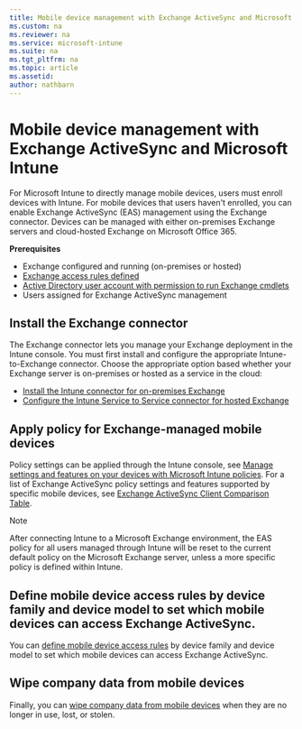 ```yaml
---
title: Mobile device management with Exchange ActiveSync and Microsoft Intune
ms.custom: na
ms.reviewer: na
ms.service: microsoft-intune
ms.suite: na
ms.tgt_pltfrm: na
ms.topic: article
ms.assetid:
author: nathbarn
---
```

# Mobile device management with Exchange ActiveSync and Microsoft Intune
For Microsoft Intune to directly manage mobile devices, users must enroll devices with Intune. For mobile devices that users haven't enrolled, you can enable Exchange ActiveSync (EAS) management using the Exchange connector. Devices can be managed with either on-premises Exchange servers and cloud-hosted Exchange on Microsoft Office 365.

**Prerequisites**
 - Exchange configured and running (on-premises or hosted)
 - [Exchange access rules defined](exchange-access-rules-for-mobile-devices.md)
 - [Active Directory user account with permission to run Exchange cmdlets](Intune-Exchange-connector-requirements.md)
 - Users assigned for Exchange ActiveSync management

## Install the Exchange connector
The Exchange connector lets you manage your Exchange deployment in the Intune console. You must first install and configure the appropriate Intune-to-Exchange connector. Choose the appropriate option based whether your Exchange server is on-premises or hosted as a service in the cloud:

-   [Install the Intune connector for on-premises Exchange](.\intune-on-premises-exchange-connector.md)
-   [Configure the Intune Service to Service connector for hosted Exchange](.\intune-service-to-service-exchange-connector.md)


## Apply policy for Exchange-managed mobile devices
Policy settings can be applied through the Intune console, see [Manage settings and features on your devices with Microsoft Intune policies](manage-settings-and-features-on-your-devices-with-microsoft-intune-policies.md). For a list of Exchange ActiveSync policy settings and features supported by specific mobile devices, see [Exchange ActiveSync Client Comparison Table](http://go.microsoft.com/fwlink/?LinkId=247270).

> [!NOTE]
> After connecting Intune to a Microsoft Exchange environment, the EAS policy for all users managed through Intune will be reset to the current default policy on the Microsoft Exchange server, unless a more specific policy is defined within Intune.

## Define mobile device access rules by device family and device model to set which mobile devices can access Exchange ActiveSync.
You can [define mobile device access rules](..\exchange-access-rules-for-mobile-devices.md) by device family and device model to set which mobile devices can access Exchange ActiveSync.

## Wipe company data from mobile devices
Finally, you can [wipe company data from mobile devices](..\intune-service-to-service-exchange-connector.md) when they are no longer in use, lost, or stolen.
